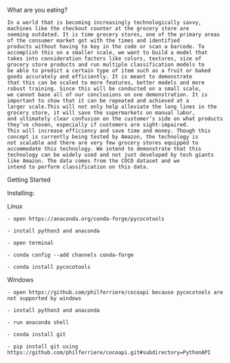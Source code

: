 What are you eating?

	In a world that is becoming increasingly technologically savvy, machines like the checkout counter at the grocery store are
	seeming outdated. It is time grocery stores, one of the primary areas of the consumer market got with the times and identified
	products without having to key in the code or scan a barcode. To accomplish this on a smaller scale, we want to build a model that
	takes into consideration factors like colors, textures, size of grocery store products and run multiple classification models to
	be able to predict a certain type of item such as a fruit or baked goods accurately and efficiently. It is meant to demonstrate
	that this can be scaled to more features, better models and more robust training. Since this will be conducted on a small scale,
	we cannot base all of our conclusions on one demonstration. It is important to show that it can be repeated and achieved at a
	larger scale.This will not only help alleviate the long lines in the grocery store, it will save the supermarkets on manual labor,
	and ultimately clear confusion on the customer’s side on what products they’ve chosen, especially if customers are sight-impaired.
	This will increase efficiency and save time and money. Though this concept is currently being tested by Amazon, the technology is
	not scalable and there are very few grocery stores equipped to accommodate this technology. We intend to demonstrate that this
	technology can be widely used and not just developed by tech giants like Amazon. The data comes from the COCO dataset and we
	intend to perform classification on this data.

Getting Started

Installing:

Linux   

	- open https://anaconda.org/conda-forge/pycocotools
	
	- install python3 and anaconda
	
	- open terminal
	
	- conda config --add channels conda-forge
	
	- conda install pycocotools
	
Windows 
	
	- open https://github.com/philferriere/cocoapi because pycocotools are not supported by windows
	
	- install python3 and anaconda
	
	- run anaconda shell
	
	- conda install git
	
	- pip install git using https://github.com/philferriere/cocoapi.git#subdirectory=PythonAPI

